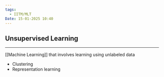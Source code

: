 ```yaml
---
tags:
  - IITM/MLT
Date: 15-01-2025 10:40
---
```


## Unsupervised Learning

---


[[Machine Learning]] that involves learning using unlabeled data

- Clustering 
- Representation learning